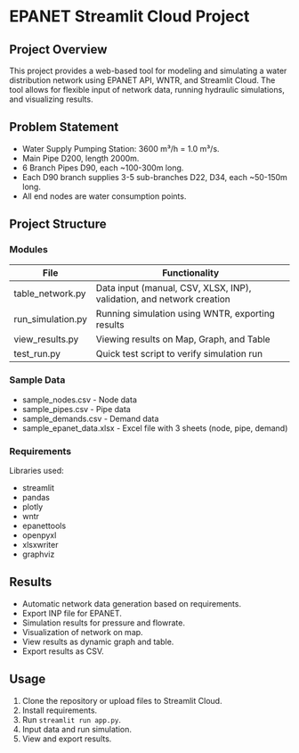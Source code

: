 
# EPANET Streamlit Cloud Project

## Project Overview

This project provides a web-based tool for modeling and simulating a water distribution network using EPANET API, WNTR, and Streamlit Cloud. The tool allows for flexible input of network data, running hydraulic simulations, and visualizing results.

## Problem Statement

- Water Supply Pumping Station: 3600 m³/h = 1.0 m³/s.
- Main Pipe D200, length 2000m.
- 6 Branch Pipes D90, each ~100-300m long.
- Each D90 branch supplies 3-5 sub-branches D22, D34, each ~50-150m long.
- All end nodes are water consumption points.

## Project Structure

### Modules

| File               | Functionality                            |
|-------------------|-------------------------------------------|
| table_network.py   | Data input (manual, CSV, XLSX, INP), validation, and network creation |
| run_simulation.py  | Running simulation using WNTR, exporting results |
| view_results.py    | Viewing results on Map, Graph, and Table |
| test_run.py        | Quick test script to verify simulation run |

### Sample Data

- sample_nodes.csv - Node data
- sample_pipes.csv - Pipe data
- sample_demands.csv - Demand data
- sample_epanet_data.xlsx - Excel file with 3 sheets (node, pipe, demand)

### Requirements

Libraries used:
- streamlit
- pandas
- plotly
- wntr
- epanettools
- openpyxl
- xlsxwriter
- graphviz

## Results

- Automatic network data generation based on requirements.
- Export INP file for EPANET.
- Simulation results for pressure and flowrate.
- Visualization of network on map.
- View results as dynamic graph and table.
- Export results as CSV.

## Usage

1. Clone the repository or upload files to Streamlit Cloud.
2. Install requirements.
3. Run `streamlit run app.py`.
4. Input data and run simulation.
5. View and export results.

